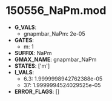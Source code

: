 # 150556_NaPm.mod

- **G_VALS**:
  - gnapmbar_NaPm: 2e-05
- **GATES**:
  - m: 1
- **SUFFIX**: NaPm
- **GMAX_NAME**: gnapmbar_NaPm
- **STATES**: ['m']
- **I_VALS**:
  - 6.3: 1.9999998942762388e-05
  - 37: 1.9999994524029525e-05
- **ERROR_FLAGS**: []
